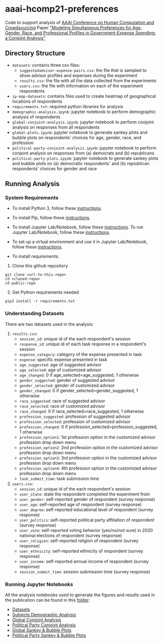 # aaai-hcomp21-preferences
Code to support analysis of [AAAI Conference on Human Computation and Crowdsourcing](https://www.humancomputation.com/) Paper ["Modeling Simultaneous Preferences for Age, Gender, Race, and Professional Profiles in Government-Expense Spending: a Conjoint Analysis"]()

## Directory Structure
* `datasets`: contains three csv files:
  * `suggestedadvisor-expense-pairs.csv`: the file that is sampled to show advisor profiles and expenses during the experiment
  * `results.csv`: the file with all the data collected from the experiments
  * `users.csv`: the file with information on each of the experiment respondents
* `ip-map-datasets`: contains files used to create heatmap of geographical locations of respondents
* `requirements.txt`: required python libraries for analysis
* `demographic-analysis.ipynb`: jupyter notebook to perform demographic analysis of respondents
* `global-conjoint-analysis.ipynb`: jupyter notebook to perform conjoint analysis on responses from all respondents
* `global-plots.ipynb`: jupyter notebook to generate sankey plots and bubble plots on respondents' choices for age, gender, race, and profession
* `political-party-conjoint-analysis.ipynb`: jupyter notebook to perform conjoint analysis on responses from (a) democrats and (b) republicans
* `political-party-plots.ipynb`: jupyter notebook to generate sankey plots and bubble plots on (a) democratic respondents' and (b) repiublican respondents' choices for gender and race

## Running Analysis
### System Requirements

* To install Python 3, follow these [instructions](https://realpython.com/installing-python/). 
* To install Pip, follow these [instructions](https://pip.pypa.io/en/stable/installing/).
* To install Jupyter Lab/Notebook, follow these [instructions](https://jupyterlab.readthedocs.io/en/stable/getting_started/installation.html). To run Jupyter Lab/Notebook, follow these [instructions](https://jupyter.readthedocs.io/en/latest/running.html). 
* To set up a virtual environment and use it in Jupyter Lab/Notebook, follow these [instructions](https://janakiev.com/blog/jupyter-virtual-envs/).

* To install requirements:

1. Clone this github repository 
```
git clone <url-to-this-repo>
cd <cloned-repo>
cd public-repo
```
2. Get Python requirements needed
```
pip3 install -r requirements.txt
```
### Understanding Datasets
There are two datasets used in the analysis: 
1. `results.csv`:
    * `session_id`: unique id of the each respondent's session
    * `response_id`: unique id of each task response in a respondent's session
    * `expense_category`: category of the expense presented in task
    * `expense`: specific expense presented in task
    * `age_suggested`: age of suggested advisor
    * `age_selected`: age of customized advisor
    * `age_changed`: 0 if age_selected=age_suggested, 1 otherwise
    * `gender_suggested`: gender of suggested advisor
    * `gender_selected`: gender of customized advisor
    * `gender_changed`: 0 if gender_selected=gender_suggested, 1 otherwise 
    * `race_suggested`: race of suggested advisor
    * `race_selected`: race of customized advisor
    * `race_changed`: 0 if race_selected=race_suggested, 1 otherwise
    * `profession_suggested`: profession of suggested advisor
    * `profession_selected`: profession of customized advisor
    * `profession_changed`: 0 if profession_selected=profession_suggested, 1 otherwise
    * `profession_option1`: 1st profession option in the customized advisor profession drop down menu 
    * `profession_option2`: 2nd profession option in the customized advisor profession drop down menu 
    * `profession_option3`: 3rd profession option in the customized advisor profession drop down menu 
    * `profession_option4`: 4th profession option in the customized advisor profession drop down menu 
    * `task_submit_time`: task submission time
3. `users.csv`:
    * `session_id`: unique id of the each respondent's session
    * `user_state`: state the respondent completed the experiment from 
    * `user_gender`: self-reported gender of respondent (survey response)
    * `user_age`: self-reported age of respondent (survey response)
    * `user_degree`: self-reported educational level of respondent (survey response)
    * `user_politics`: self-reported political party affiliation of respondent (survey response)
    * `user_vote`: self-reported voting behavior (yes/no/not sure) in 2020 national elections of respondent (survey response)
    * `user_religion`: self-reported religion of respondent (survey response)
    * `user_ethnicity`: self-reported ethnicity of respondent (survey response)
    * `user_income`: self-reported annual income of respondent (survey response)
    * `session_submit_time`: session submission time (survey response)

### Running Jupyter Notebooks
All the analysis notebooks used to generate the figures and results used in the publication can be found in this [folder](/analysis):
* [Datasets](/analysis/datasets)
* [Subjects Demographic Analysis](/analysis/demographic-analysis.ipynb)
* [Global Conjoint Analysis](/analysis/global-conjoint-analysis.ipynb)
* [Political Party Conjoint Analysis](/analysis/political-party-conjoint-analysis.ipynb)
* [Global Sankey & Bubble Plots](/analysis/global-plots.ipynb)
* [Political Party Sankey & Bubble Plots](/analysis/political-party-plots.ipynb)

